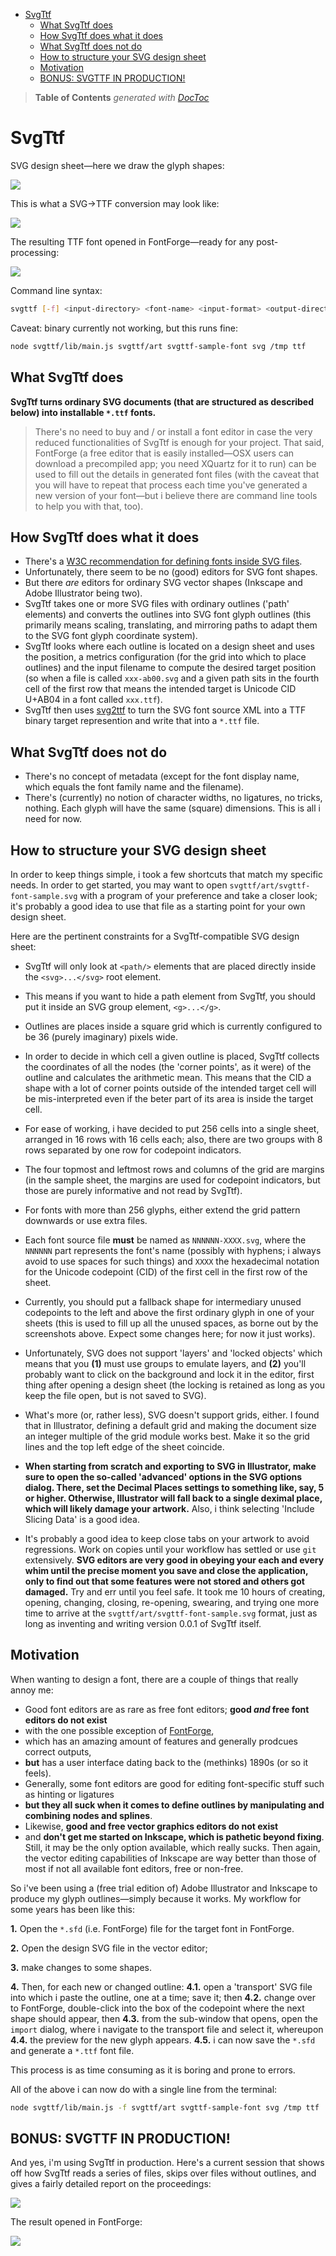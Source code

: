 

- [SvgTtf](#svgttf)
	- [What SvgTtf does](#what-svgttf-does)
	- [How SvgTtf does what it does](#how-svgttf-does-what-it-does)
	- [What SvgTtf does not do](#what-svgttf-does-not-do)
	- [How to structure your SVG design sheet](#how-to-structure-your-svg-design-sheet)
	- [Motivation](#motivation)
	- [BONUS: SVGTTF IN PRODUCTION!](#bonus-svgttf-in-production!)

> **Table of Contents**  *generated with [DocToc](http://doctoc.herokuapp.com/)*


# SvgTtf

SVG design sheet—here we draw the glyph shapes:

![](https://github.com/loveencounterflow/svgttf/raw/master/art/jizura3-e000.png)

This is what a SVG→TTF conversion may look like:

![](https://github.com/loveencounterflow/svgttf/raw/master/art/Screen%20Shot%202014-10-04%20at%2002.31.03.jpg)

The resulting TTF font opened in FontForge—ready for any post-processing:

![](https://github.com/loveencounterflow/svgttf/raw/master/art/Screen%20Shot%202014-10-04%20at%2002.10.12.jpg)


Command line syntax:

```bash
svgttf [-f] <input-directory> <font-name> <input-format> <output-directory> <output-format>
```

Caveat: binary currently not working, but this runs fine:

```bash
node svgttf/lib/main.js svgttf/art svgttf-sample-font svg /tmp ttf
```

## What SvgTtf does

**SvgTtf turns ordinary SVG documents (that are structured as described below) into installable `*.ttf`
fonts.**

> There's no need to buy and / or install a font editor in case the very reduced functionalities of SvgTtf
> is enough for your project. That said, FontForge (a free editor that is easily installed—OSX users can
> download a precompiled app; you need XQuartz for it to run) can be used to fill out the details in generated
> font files (with the caveat that you will have to repeat that process each time you've generated a new
> version of your font—but i believe there are command line tools to help you with that, too).


## How SvgTtf does what it does

* There's a [W3C recommendation for defining fonts inside SVG files](http://www.w3.org/TR/SVG/fonts.html).
* Unfortunately, there seem to be no (good) editors for SVG font shapes.
* But there *are* editors for ordinary SVG vector shapes (Inkscape and Adobe Illustrator being two).
* SvgTtf takes one or more SVG files with ordinary outlines ('path' elements) and converts the outlines
  into SVG font glyph outlines (this primarily means scaling, translating, and mirroring paths to adapt
  them to the SVG font glyph coordinate system).
* SvgTtf looks where each outline is located on a design sheet and uses the position, a metrics configuration
  (for the grid into which to place outlines) and the input filename to compute the desired target position
  (so when a file is called `xxx-ab00.svg`  and a given path sits in the fourth cell of the first row that
  means the intended target is Unicode CID U+AB04 in a font called `xxx.ttf`).
* SvgTtf then uses [svg2ttf](https://github.com/fontello/svg2ttf) to turn the SVG font source XML into
  a TTF binary target represention and write that into a `*.ttf` file.

## What SvgTtf does not do

* There's no concept of metadata (except for the font display name, which equals the font family name and
  the filename).
* There's (currently) no notion of character widths, no ligatures, no tricks, nothing. Each glyph will have
  the same (square) dimensions. This is all i need for now.


## How to structure your SVG design sheet

In order to keep things simple, i took a few shortcuts that match my specific needs. In order to get
started, you may want to open `svgttf/art/svgttf-font-sample.svg` with a program of your preference
and take a closer look; it's probably a good idea to use that file as a starting point for your own
design sheet.

Here are the pertinent constraints for a SvgTtf-compatible SVG design sheet:


* SvgTtf will only look at `<path/>` elements that are placed directly inside the `<svg>...</svg>` root
  element.

* This means if you want to hide a path element from SvgTtf, you should put it inside an SVG
  group element, `<g>...</g>`.

* Outlines are places inside a square grid which is currently configured to be 36 (purely imaginary) pixels
  wide.

* In order to decide in which cell a given outline is placed, SvgTtf collects the coordinates of all the
  nodes (the 'corner points', as it were) of the outline and calculates the arithmetic mean. This means
  that the CID a shape with a lot of corner points outside of the intended target cell will be
  mis-interpreted even if the beter part of its area is inside the target cell.

* For ease of working, i have decided to put 256 cells into a single sheet, arranged in 16 rows with 16
  cells each; also, there are two groups with 8 rows separated by one row for codepoint indicators.

* The four topmost and leftmost rows and columns of the grid are margins (in the sample sheet, the
  margins are used for codepoint indicators, but those are purely informative and not read by SvgTtf).

* For fonts with more than 256 glyphs, either extend the grid pattern downwards or use extra files.

* Each font source file **must** be named as `NNNNNN-XXXX.svg`, where the `NNNNNN` part represents the
  font's name (possibly with hyphens; i always avoid to use spaces for such things) and `XXXX` the
  hexadecimal notation for the Unicode codepoint (CID) of the first cell in the first row of the sheet.

* Currently, you should put a fallback shape for intermediary unused codepoints to the left and above
  the first ordinary glyph in one of your sheets (this is used to fill up all the unused spaces, as borne
  out by the screenshots above. Expect some changes here; for now it just works).

* Unfortunately, SVG does not support 'layers' and 'locked objects' which means that you **(1)** must use
  groups to emulate layers, and **(2)** you'll probably want to click on the background and lock it in
  the editor, first thing after opening a design sheet (the locking is retained as long as you keep the
  file open, but is not saved to SVG).

* What's more (or, rather less), SVG doesn't support grids, either. I found that in Illustrator, defining a
  default grid and making the document size an integer multiple of the grid module works best. Make it so
  the grid lines and the top left edge of the sheet coincide.

* **When starting from scratch and exporting to SVG in Illustrator, make sure to open the so-called
  'advanced' options in the SVG options dialog. There, set the Decimal Places settings to something like,
  say, 5 or higher. Otherwise, Illustrator will fall back to a single deximal place, which will likely
  damage your artwork.** Also, i think selecting 'Include Slicing Data' is a good idea.

* It's probably a good idea to keep close tabs on your artwork to avoid regressions. Work on copies until
  your workflow has settled or use `git` extensively. **SVG editors are very good in obeying your each
  and every whim until the precise moment you save and close the application, only to find out that some
  features were not stored and others got damaged.** Try and err until you feel safe. It took me 10 hours
  of creating, opening, changing, closing, re-opening, swearing, and trying one more time to arrive at
  the `svgttf/art/svgttf-font-sample.svg` format, just as long as inventing and writing version 0.0.1 of
  SvgTtf itself.



## Motivation

When wanting to design a font, there are a couple of things that really annoy me:

* Good font editors are as rare as free font editors; **good *and* free font editors do not exist**
* with the one possible exception of [FontForge](http://fontforge.org/),
* which has an amazing amount of features and generally prodcues correct outputs,
* **but** has a user interface dating back to the (methinks) 1890s (or so it feels).
* Generally, some font editors are good for editing font-specific stuff such as hinting or ligatures
* **but they all suck when it comes to define outlines by manipulating and combining nodes and splines**.
* Likewise, **good and free vector graphics editors do not exist**
* and **don't get me started on Inkscape, which is pathetic beyond fixing**. Still, it may be the only
  option available, which really sucks. Then again, the vector editing capabilities of Inkscape are way
  better than those of most if not all available font editors, free or non-free.

So i've been using a (free trial edition of) Adobe Illustrator and Inkscape to produce my glyph
outlines—simply because it works. My workflow for some years has been like this:

**1.** Open the `*.sfd` (i.e. FontForge) file for the target font in FontForge.

**2.** Open the design SVG file in the vector editor;

**3.** make changes to some shapes.

**4.** Then, for each new or changed outline:
  **4.1.** open a 'transport' SVG file into which i paste the outline, one at a time; save it; then
  **4.2.** change over to FontForge, double-click into the box of the codepoint where the next shape
    should appear, then
  **4.3.** from the sub-window that opens, open the `import` dialog, where i navigate to the transport file
    and select it, whereupon
  **4.4.** the preview for the new glyph appears.
  **4.5.** i can now save the `*.sfd` and generate a `*.ttf` font file.

This process is as time consuming as it is boring and prone to errors.

All of the above i can now do with a single line from the terminal:

```bash
node svgttf/lib/main.js -f svgttf/art svgttf-sample-font svg /tmp ttf
```

## BONUS: SVGTTF IN PRODUCTION!

And yes, i'm using SvgTtf in production. Here's a current session that shows off how SvgTtf reads a series
of files, skips over files without outlines, and gives a fairly detailed report on the proceedings:

![](https://github.com/loveencounterflow/svgttf/raw/master/art/Screen%20Shot%202014-10-04%20at%2003.28.22.jpg)

The result opened in FontForge:

![](https://github.com/loveencounterflow/svgttf/raw/master/art/Screen%20Shot%202014-10-04%20at%2003.30.08.jpg)



























